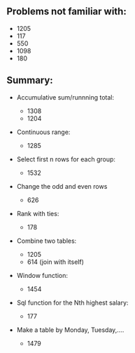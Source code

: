 ## Problems not familiar with:
- 1205
- 117
- 550
- 1098
- 180






##  Summary:

- Accumulative sum/runnning total: 
  - 1308
  - 1204
  
- Continuous range: 
  - 1285
  
  
  
 - Select first n rows for each group:
   - 1532

- Change the odd and even rows
  - 626


- Rank with ties:
  - 178

- Combine two tables:
  - 1205
  - 614 (join with itself)
  
- Window function:
  - 1454
  
- Sql function for the Nth highest salary:
  - 177
  
- Make a table by Monday, Tuesday,....
  - 1479
  
  
  
  
  
  
  
  
  

